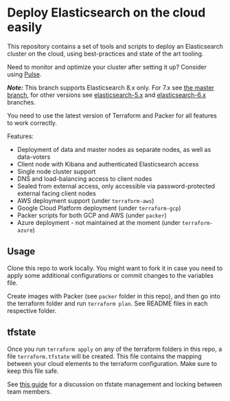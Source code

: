 # Deploy Elasticsearch on the cloud easily

This repository contains a set of tools and scripts to deploy an Elasticsearch cluster on the cloud, using best-practices and state of the art tooling.

Need to monitor and optimize your cluster after setting it up? Consider using [Pulse](https://pulse.support/).

***Note:*** This branch supports Elasticsearch 8.x only. For 7.x see [the master branch](https://github.com/BigDataBoutique/elasticsearch-cloud-deploy/tree/master), for other versions see [elasticsearch-5.x](https://github.com/BigDataBoutique/elasticsearch-cloud-deploy/tree/elasticsearch-5.x) and [elasticsearch-6.x](https://github.com/BigDataBoutique/elasticsearch-cloud-deploy/tree/elasticsearch-6.x) branches.

You need to use the latest version of Terraform and Packer for all features to work correctly.

Features:

* Deployment of data and master nodes as separate nodes, as well as data-voters
* Client node with Kibana and authenticated Elasticsearch access
* Single node cluster support
* DNS and load-balancing access to client nodes
* Sealed from external access, only accessible via password-protected external facing client nodes
* AWS deployment support (under `terraform-aws`)
* Google Cloud Platform deployment (under `terraform-gcp`)
* Packer scripts for both GCP and AWS (under `packer`)
* Azure deployment - not maintained at the moment (under `terraform-azure`)

## Usage

Clone this repo to work locally. You might want to fork it in case you need to apply some additional configurations or commit changes to the variables file.

Create images with Packer (see `packer` folder in this repo), and then go into the terraform folder and run `terraform plan`. See README files in each respective folder. 

## tfstate

Once you run `terraform apply` on any of the terraform folders in this repo, a file `terraform.tfstate` will be created. This file contains the mapping between your cloud elements to the terraform configuration. Make sure to keep this file safe.
  
See [this guide](https://blog.gruntwork.io/how-to-manage-terraform-state-28f5697e68fa#.fbb2nalw6) for a discussion on tfstate management and locking between team members.

